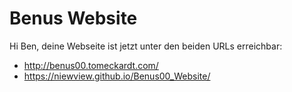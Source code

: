 # Benus Website

Hi Ben, deine Webseite ist jetzt unter den beiden URLs erreichbar: 

* http://benus00.tomeckardt.com/
* https://niewview.github.io/Benus00_Website/
